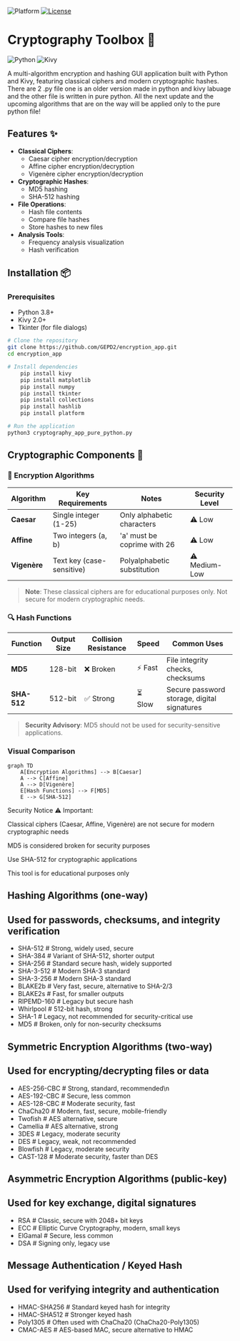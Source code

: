 ![Platform](https://img.shields.io/badge/Platform-Linux-lightgrey)
[![License](https://img.shields.io/badge/License-MIT-yellow.svg)](LICENSE)
# Cryptography Toolbox 🔐

![Python](https://img.shields.io/badge/Python-3.8+-blue)
![Kivy](https://img.shields.io/badge/Kivy-2.0+-green)

A multi-algorithm encryption and hashing GUI application built with Python and Kivy, featuring classical ciphers and modern cryptographic hashes.
There are 2 .py file one is an older version made in python and kivy labuage and the other file is written in pure python.
All the next update and the upcoming algorithms that are on the way will be applied only to the pure python file!

## Features ✨

- **Classical Ciphers**:
  - Caesar cipher encryption/decryption
  - Affine cipher encryption/decryption
  - Vigenère cipher encryption/decryption
- **Cryptographic Hashes**:
  - MD5 hashing
  - SHA-512 hashing
- **File Operations**:
  - Hash file contents
  - Compare file hashes
  - Store hashes to new files
- **Analysis Tools**:
  - Frequency analysis visualization
  - Hash verification

## Installation 📦

### Prerequisites
- Python 3.8+
- Kivy 2.0+
- Tkinter (for file dialogs)

```bash
# Clone the repository
git clone https://github.com/GEPD2/encryption_app.git
cd encryption_app

# Install dependencies
    pip install kivy
    pip install matplotlib
    pip install numpy
    pip install tkinter
    pip install collections
    pip install hashlib
    pip install platform

# Run the application
python3 cryptography_app_pure_python.py
```
## Cryptographic Components 🧩

### 🔐 Encryption Algorithms

| Algorithm  | Key Requirements             | Notes                          | Security Level |
|------------|------------------------------|--------------------------------|----------------|
| **Caesar** | Single integer (1-25)        | Only alphabetic characters     | ⚠️ Low         |
| **Affine** | Two integers (a, b)          | 'a' must be coprime with 26    | ⚠️ Low         |
| **Vigenère**| Text key (case-sensitive)    | Polyalphabetic substitution    | ⚠️ Medium-Low  |

> **Note**: These classical ciphers are for educational purposes only. Not secure for modern cryptographic needs.

### 🔍 Hash Functions

| Function   | Output Size | Collision Resistance | Speed | Common Uses |
|------------|------------|----------------------|-------|-------------|
| **MD5**    | 128-bit    | ❌ Broken            | ⚡ Fast | File integrity checks, checksums |
| **SHA-512**| 512-bit    | ✅ Strong            | ⏳ Slow | Secure password storage, digital signatures |

> **Security Advisory**: MD5 should not be used for security-sensitive applications.

### Visual Comparison

```mermaid
graph TD
    A[Encryption Algorithms] --> B[Caesar]
    A --> C[Affine]
    A --> D[Vigenère]
    E[Hash Functions] --> F[MD5]
    E --> G[SHA-512]
```
Security Notice ⚠️
Important:

Classical ciphers (Caesar, Affine, Vigenère) are not secure for modern cryptographic needs

MD5 is considered broken for security purposes

Use SHA-512 for cryptographic applications

This tool is for educational purposes only

## Hashing Algorithms (one-way)
## Used for passwords, checksums, and integrity verification

- SHA-512        # Strong, widely used, secure
- SHA-384        # Variant of SHA-512, shorter output
- SHA-256        # Standard secure hash, widely supported
- SHA-3-512      # Modern SHA-3 standard
- SHA-3-256      # Modern SHA-3 standard
- BLAKE2b        # Very fast, secure, alternative to SHA-2/3
- BLAKE2s        # Fast, for smaller outputs
- RIPEMD-160     # Legacy but secure hash
- Whirlpool      # 512-bit hash, strong
- SHA-1          # Legacy, not recommended for security-critical use
- MD5            # Broken, only for non-security checksums

## Symmetric Encryption Algorithms (two-way)
## Used for encrypting/decrypting files or data

- AES-256-CBC    # Strong, standard, recommended\n
- AES-192-CBC    # Secure, less common
- AES-128-CBC    # Moderate security, fast
- ChaCha20       # Modern, fast, secure, mobile-friendly
- Twofish        # AES alternative, secure
- Camellia       # AES alternative, strong
- 3DES           # Legacy, moderate security
- DES            # Legacy, weak, not recommended
- Blowfish       # Legacy, moderate security
- CAST-128       # Moderate security, faster than DES

## Asymmetric Encryption Algorithms (public-key)
## Used for key exchange, digital signatures

- RSA            # Classic, secure with 2048+ bit keys
- ECC            # Elliptic Curve Cryptography, modern, small keys
- ElGamal        # Secure, less common
- DSA            # Signing only, legacy use

## Message Authentication / Keyed Hash
## Used for verifying integrity and authentication

- HMAC-SHA256    # Standard keyed hash for integrity
- HMAC-SHA512    # Stronger keyed hash
- Poly1305       # Often used with ChaCha20 (ChaCha20-Poly1305)
- CMAC-AES       # AES-based MAC, secure alternative to HMAC
